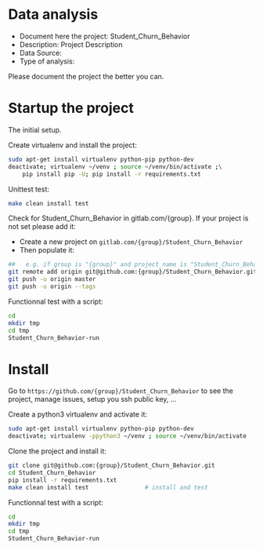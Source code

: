 # Data analysis
- Document here the project: Student_Churn_Behavior
- Description: Project Description
- Data Source:
- Type of analysis:

Please document the project the better you can.

# Startup the project

The initial setup.

Create virtualenv and install the project:
```bash
sudo apt-get install virtualenv python-pip python-dev
deactivate; virtualenv ~/venv ; source ~/venv/bin/activate ;\
    pip install pip -U; pip install -r requirements.txt
```

Unittest test:
```bash
make clean install test
```

Check for Student_Churn_Behavior in gitlab.com/{group}.
If your project is not set please add it:

- Create a new project on `gitlab.com/{group}/Student_Churn_Behavior`
- Then populate it:

```bash
##   e.g. if group is "{group}" and project_name is "Student_Churn_Behavior"
git remote add origin git@github.com:{group}/Student_Churn_Behavior.git
git push -u origin master
git push -u origin --tags
```

Functionnal test with a script:

```bash
cd
mkdir tmp
cd tmp
Student_Churn_Behavior-run
```

# Install

Go to `https://github.com/{group}/Student_Churn_Behavior` to see the project, manage issues,
setup you ssh public key, ...

Create a python3 virtualenv and activate it:

```bash
sudo apt-get install virtualenv python-pip python-dev
deactivate; virtualenv -ppython3 ~/venv ; source ~/venv/bin/activate
```

Clone the project and install it:

```bash
git clone git@github.com:{group}/Student_Churn_Behavior.git
cd Student_Churn_Behavior
pip install -r requirements.txt
make clean install test                # install and test
```
Functionnal test with a script:

```bash
cd
mkdir tmp
cd tmp
Student_Churn_Behavior-run
```
